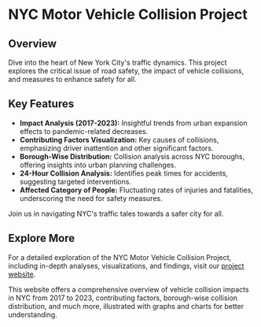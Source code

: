 # NYC Motor Vehicle Collision Project

## Overview
Dive into the heart of New York City's traffic dynamics. This project explores the critical issue of road safety, the impact of vehicle collisions, and measures to enhance safety for all.

## Key Features
- **Impact Analysis (2017-2023):** Insightful trends from urban expansion effects to pandemic-related decreases.
- **Contributing Factors Visualization:** Key causes of collisions, emphasizing driver inattention and other significant factors.
- **Borough-Wise Distribution:** Collision analysis across NYC boroughs, offering insights into urban planning challenges.
- **24-Hour Collision Analysis:** Identifies peak times for accidents, suggesting targeted interventions.
- **Affected Category of People:** Fluctuating rates of injuries and fatalities, underscoring the need for safety measures.

Join us in navigating NYC's traffic tales towards a safer city for all.
## Explore More

For a detailed exploration of the NYC Motor Vehicle Collision Project, including in-depth analyses, visualizations, and findings, visit our [project website](https://sites.google.com/view/ie6600enr/project-1?authuser=0).

This website offers a comprehensive overview of vehicle collision impacts in NYC from 2017 to 2023, contributing factors, borough-wise collision distribution, and much more, illustrated with graphs and charts for better understanding.
